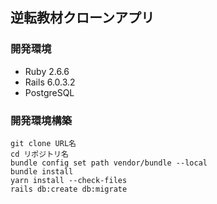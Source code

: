 ## 逆転教材クローンアプリ

### 開発環境

- Ruby 2.6.6
- Rails 6.0.3.2
- PostgreSQL

### 開発環境構築

```
git clone URL名
cd リポジトリ名
bundle config set path vendor/bundle --local
bundle install
yarn install --check-files
rails db:create db:migrate
```